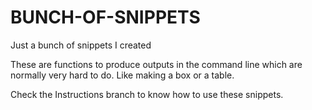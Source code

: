 # BUNCH-OF-SNIPPETS
Just a bunch of snippets I created

These are functions to produce outputs in the 
command line which are normally very hard to do.
Like making a box or a table.

Check the Instructions branch to know how to use these snippets.
